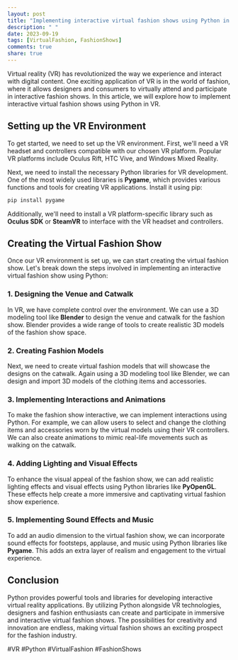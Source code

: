 ```yaml
---
layout: post
title: "Implementing interactive virtual fashion shows using Python in VR"
description: " "
date: 2023-09-19
tags: [VirtualFashion, FashionShows]
comments: true
share: true
---
```


Virtual reality (VR) has revolutionized the way we experience and interact with digital content. One exciting application of VR is in the world of fashion, where it allows designers and consumers to virtually attend and participate in interactive fashion shows. In this article, we will explore how to implement interactive virtual fashion shows using Python in VR.

## Setting up the VR Environment

To get started, we need to set up the VR environment. First, we'll need a VR headset and controllers compatible with our chosen VR platform. Popular VR platforms include Oculus Rift, HTC Vive, and Windows Mixed Reality.

Next, we need to install the necessary Python libraries for VR development. One of the most widely used libraries is **Pygame**, which provides various functions and tools for creating VR applications. Install it using pip:

```python
pip install pygame
```

Additionally, we'll need to install a VR platform-specific library such as **Oculus SDK** or **SteamVR** to interface with the VR headset and controllers.

## Creating the Virtual Fashion Show

Once our VR environment is set up, we can start creating the virtual fashion show. Let's break down the steps involved in implementing an interactive virtual fashion show using Python:

### 1. Designing the Venue and Catwalk

In VR, we have complete control over the environment. We can use a 3D modeling tool like **Blender** to design the venue and catwalk for the fashion show. Blender provides a wide range of tools to create realistic 3D models of the fashion show space.

### 2. Creating Fashion Models

Next, we need to create virtual fashion models that will showcase the designs on the catwalk. Again using a 3D modeling tool like Blender, we can design and import 3D models of the clothing items and accessories.

### 3. Implementing Interactions and Animations

To make the fashion show interactive, we can implement interactions using Python. For example, we can allow users to select and change the clothing items and accessories worn by the virtual models using their VR controllers. We can also create animations to mimic real-life movements such as walking on the catwalk.

### 4. Adding Lighting and Visual Effects

To enhance the visual appeal of the fashion show, we can add realistic lighting effects and visual effects using Python libraries like **PyOpenGL**. These effects help create a more immersive and captivating virtual fashion show experience.

### 5. Implementing Sound Effects and Music

To add an audio dimension to the virtual fashion show, we can incorporate sound effects for footsteps, applause, and music using Python libraries like **Pygame**. This adds an extra layer of realism and engagement to the virtual experience.

## Conclusion

Python provides powerful tools and libraries for developing interactive virtual reality applications. By utilizing Python alongside VR technologies, designers and fashion enthusiasts can create and participate in immersive and interactive virtual fashion shows. The possibilities for creativity and innovation are endless, making virtual fashion shows an exciting prospect for the fashion industry.

#VR #Python #VirtualFashion #FashionShows